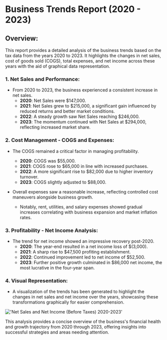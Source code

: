 # Business Trends Report (2020 - 2023)

## Overview:
This report provides a detailed analysis of the business trends based on the tax data from the years 2020 to 2023. It highlights the changes in net sales, cost of goods sold (COGS), total expenses, and net income across these years with the aid of graphical data representation.

### 1. Net Sales and Performance:
- From 2020 to 2023, the business experienced a consistent increase in net sales.
  - **2020**: Net Sales were $147,000.
  - **2021**: Net Sales grew to $215,000, a significant gain influenced by reduced returns and better market conditions.
  - **2022**: A steady growth saw Net Sales reaching $246,000.
  - **2023**: The momentum continued with Net Sales at $294,000, reflecting increased market share.

### 2. Cost Management - COGS and Expenses:
- The COGS remained a critical factor in managing profitability.
  - **2020**: COGS was $55,000.
  - **2021**: COGS rose to $65,000 in line with increased purchases.
  - **2022**: A more significant rise to $82,000 due to higher inventory turnover.
  - **2023**: COGS slightly adjusted to $88,000.

- Overall expenses saw a reasonable increase, reflecting controlled cost maneuvers alongside business growth.
  - Notably, rent, utilities, and salary expenses showed gradual increases correlating with business expansion and market inflation rates.

### 3. Profitability - Net Income Analysis:
- The trend for net income showed an impressive recovery post-2020.
  - **2020**: The year-end resulted in a net income loss of $(3,000).
  - **2021**: A sharp rise to $47,500 profiting establishment.
  - **2022**: Continued improvement led to net income of $52,500.
  - **2023**: Further positive growth culminated in $86,000 net income, the most lucrative in the four-year span.

### 4. Visual Representation:
- A visualization of the trends has been generated to highlight the changes in net sales and net income over the years, showcasing these transformations graphically for easier comprehension. 

!['Net Sales and Net Income (Before Taxes) 2020-2023'](net_sales_income_2020_2023.png)

This analysis provides a concise overview of the business's financial health and growth trajectory from 2020 through 2023, offering insights into successful strategies and areas needing attention.